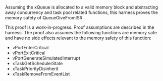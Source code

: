 Assuming the xQueue is allocated to a valid memory block and abstracting away
concurrency and task pool related functions, this harness proves the memory
safety of QueueGiveFromISR.

This proof is a work-in-progress. Proof assumptions are described in the
harness. The proof also assumes the following functions are memory safe and have
no side effects relevant to the memory safety of this function:

-   vPortEnterCritical
-   vPortExitCritical
-   vPortGenerateSimulatedInterrupt
-   xTaskGetSchedulerState
-   xTaskPriorityDisinherit
-   xTaskRemoveFromEventList
